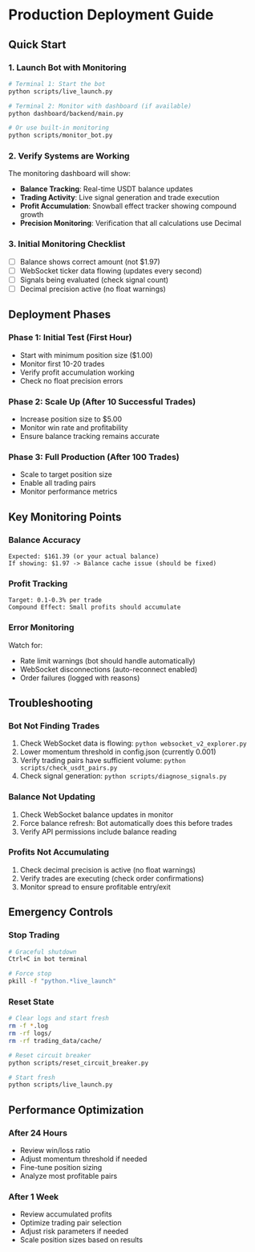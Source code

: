 # Production Deployment Guide

## Quick Start

### 1. Launch Bot with Monitoring
```bash
# Terminal 1: Start the bot
python scripts/live_launch.py

# Terminal 2: Monitor with dashboard (if available)
python dashboard/backend/main.py

# Or use built-in monitoring
python scripts/monitor_bot.py
```

### 2. Verify Systems are Working
The monitoring dashboard will show:
- **Balance Tracking**: Real-time USDT balance updates
- **Trading Activity**: Live signal generation and trade execution
- **Profit Accumulation**: Snowball effect tracker showing compound growth
- **Precision Monitoring**: Verification that all calculations use Decimal

### 3. Initial Monitoring Checklist
- [ ] Balance shows correct amount (not $1.97)
- [ ] WebSocket ticker data flowing (updates every second)
- [ ] Signals being evaluated (check signal count)
- [ ] Decimal precision active (no float warnings)

## Deployment Phases

### Phase 1: Initial Test (First Hour)
- Start with minimum position size ($1.00)
- Monitor first 10-20 trades
- Verify profit accumulation working
- Check no float precision errors

### Phase 2: Scale Up (After 10 Successful Trades)
- Increase position size to $5.00
- Monitor win rate and profitability
- Ensure balance tracking remains accurate

### Phase 3: Full Production (After 100 Trades)
- Scale to target position size
- Enable all trading pairs
- Monitor performance metrics

## Key Monitoring Points

### Balance Accuracy
```
Expected: $161.39 (or your actual balance)
If showing: $1.97 -> Balance cache issue (should be fixed)
```

### Profit Tracking
```
Target: 0.1-0.3% per trade
Compound Effect: Small profits should accumulate
```

### Error Monitoring
Watch for:
- Rate limit warnings (bot should handle automatically)
- WebSocket disconnections (auto-reconnect enabled)
- Order failures (logged with reasons)

## Troubleshooting

### Bot Not Finding Trades
1. Check WebSocket data is flowing: `python websocket_v2_explorer.py`
2. Lower momentum threshold in config.json (currently 0.001)
3. Verify trading pairs have sufficient volume: `python scripts/check_usdt_pairs.py`
4. Check signal generation: `python scripts/diagnose_signals.py`

### Balance Not Updating
1. Check WebSocket balance updates in monitor
2. Force balance refresh: Bot automatically does this before trades
3. Verify API permissions include balance reading

### Profits Not Accumulating
1. Check decimal precision is active (no float warnings)
2. Verify trades are executing (check order confirmations)
3. Monitor spread to ensure profitable entry/exit

## Emergency Controls

### Stop Trading
```bash
# Graceful shutdown
Ctrl+C in bot terminal

# Force stop
pkill -f "python.*live_launch"
```

### Reset State
```bash
# Clear logs and start fresh
rm -f *.log
rm -rf logs/
rm -rf trading_data/cache/

# Reset circuit breaker
python scripts/reset_circuit_breaker.py

# Start fresh
python scripts/live_launch.py
```

## Performance Optimization

### After 24 Hours
- Review win/loss ratio
- Adjust momentum threshold if needed
- Fine-tune position sizing
- Analyze most profitable pairs

### After 1 Week
- Review accumulated profits
- Optimize trading pair selection
- Adjust risk parameters if needed
- Scale position sizes based on results